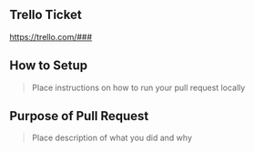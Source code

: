## Trello Ticket
https://trello.com/###

## How to Setup
> Place instructions on how to run your pull request locally

## Purpose of Pull Request
> Place description of what you did and why
